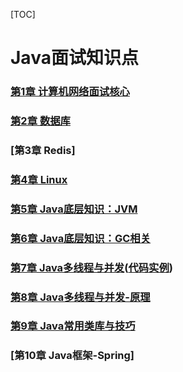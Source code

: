 [TOC]

# Java面试知识点

### [第1章 计算机网络面试核心](docs/1.计算机网络面试核心.md)
### [第2章 数据库](docs/2.数据库.md)
### [第3章 Redis]
### [第4章 Linux](docs/4.Linux.md)
### [第5章 Java底层知识：JVM](docs/5.Java底层知识JVM.md)
### [第6章 Java底层知识：GC相关](docs/6.Java底层知识GC相关.md)
### [第7章 Java多线程与并发](docs/7.Java多线程与并发.md)([代码实例](src/com/examples/java/thread))
### [第8章 Java多线程与并发-原理](docs/8.Java多线程与并发-原理.md)
### [第9章 Java常用类库与技巧](docs/9.Java常用类库与技巧.md)
### [第10章 Java框架-Spring]
